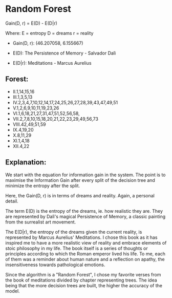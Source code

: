 # Random Forest

Gain(D, r) = E(D) - E(D|r) 

Where: 
E = entropy
D = dreams 
r = reality 

- Gain(D, r): (46.207058, 6.155667)

- E(D): The Persistence of Memory - Salvador Dalì

- E(D|r): Meditations - Marcus Aurelius 

## Forest:

- II.1,14,15,16
- III.1,3,5,13
- IV.2,3,4,7,10,12,14,17,24,25,26,27,28,39,43,47,49,51
- V.1,2,6,9,10,11,19,23,26
- VI.1,6,18,21,27,31,47,51,52,56,58,
- VII.2,7,8,10,15,18,20,21,22,23,29,49,56,73
- VIII.42,49,51,59
- IX.4,19,20
- X.8,11,29
- XI.1,4,18
- XII.4,22

## Explanation:

We start with the equation for information gain in the system. The point is to maximise the Information Gain after every split of the decision tree and minimize the entropy after the split. 

Here, the Gain(D, r) is in terms of dreams and reality. Again, a personal detail.

The term E(D) is the entropy of the dreams, ie. how realistic they are. They are represented by Dalì's magical Persistence of Memory, a classic painting from the surrealist art movement. 

The E(D|r), the entropy of the dreams given the current reality, is represented by Marcus Aurelius' Meditations. I chose this book as it has inspired me to have a more realistic view of reality and embrace elements of stoic philosophy in my life. The book itself is a series of thoughts or principles according to which the Roman emperor lived his life. To me, each of them was a reminder about human nature and a reflection on apathy, the insensitiveness towards pathological emotions. 

Since the algorithm is a "Random Forest", I chose my favorite verses from the book of meditations divided by chapter representing trees. The idea being that the more decision trees are built, the higher the accuracy of the model. 
